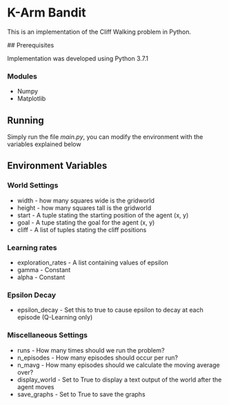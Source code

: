 # K-Arm Bandit

This is an implementation of the Cliff Walking problem in Python.

## Prerequisites

Implementation was developed using Python 3.7.1

### Modules
* Numpy
* Matplotlib

## Running

Simply run the file *main.py*, you can modify the environment with the variables explained below

## Environment Variables
### World Settings
* width - how many squares wide is the gridworld
* height - how many squares tall is the gridworld
* start - A tuple stating the starting position of the agent (x, y)
* goal - A tupe stating the goal for the agent (x, y)
* cliff - A list of tuples stating the cliff positions

### Learning rates
* exploration_rates - A list containing values of epsilon
* gamma - Constant
* alpha - Constant

### Epsilon Decay
* epsilon_decay - Set this to true to cause epsilon to decay at each episode (Q-Learning only)

### Miscellaneous Settings
* runs - How many times should we run the problem?
* n_episodes - How many episodes should occur per run?
* n_mavg - How many episodes should we calculate the moving average over?
* display_world - Set to True to display a text output of the world after the agent moves
* save_graphs - Set to True to save the graphs